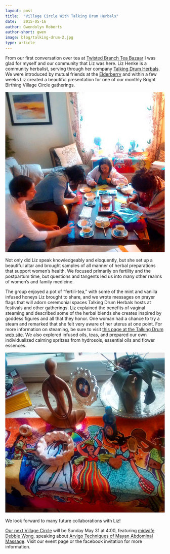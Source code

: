 ```yaml
---
layout: post
title:  "Village Circle With Talking Drum Herbals"
date:   2015-05-16
author: Gwendolyn Roberts
author-short: gwen
image: blog/talking-drum-2.jpg
type: article
---
```


From our first conversation over tea at [Twisted Branch Tea Bazaar](http://www.teabazaar.com/) I was glad for myself and our community that Liz was here. Liz Henke is a community herbalist, serving through her company [Talking Drum Herbals](http://www.talkingdrumherbals.com/). We were introduced by mutual friends at the [Elderberry](http://www.elderberryherbals.com/) and within a few weeks Liz created a beautiful presentation for one of our monthly Bright Birthing Village Circle gatherings. 

<img class="small-6 columns right" src="/images/blog/talking-drum-1.jpg">

Not only did Liz speak knowledgeably and eloquently, but she set up a beautiful altar and brought samples of all manner of herbal preparations that support women’s health. We focused primarily on fertility and the postpartum time, but questions and tangents led us into many other realms of women’s and family medicine. 

The group enjoyed a pot of “fertili-tea,” with some of the mint and vanilla infused honeys Liz brought to share, and we wrote messages on prayer flags that will adorn ceremonial spaces Talking Drum Herbals hosts at festivals and other gatherings. Liz explained the benefits of vaginal steaming and described some of the herbal blends she creates inspired by goddess figures and all that they honor. One woman had a chance to try a steam and remarked that she felt very aware of her uterus at one point. For more information on steaming, be sure to visit [this page at the Talking Drum web site](http://www.talkingdrumherbals.com/goddess-steams.html). We also explored infused oils, teas, and prepared our own individualized calming spritzes from hydrosols, essential oils and flower essences. 

<img class="small-6 columns" src="/images/blog/talking-drum-2.jpg">

We look forward to many future collaborations with Liz!

[Our next Village Circle](/events) will be Sunday May 31 at 4:00, featuring [midwife Debbie Wong](http://www.ninemoonsmidwifery.com/), speaking about [Arvigo Techniques of Mayan Abdominal Massage](https://arvigotherapy.com/). Visit our event page or the facebook invitation for more information. 
